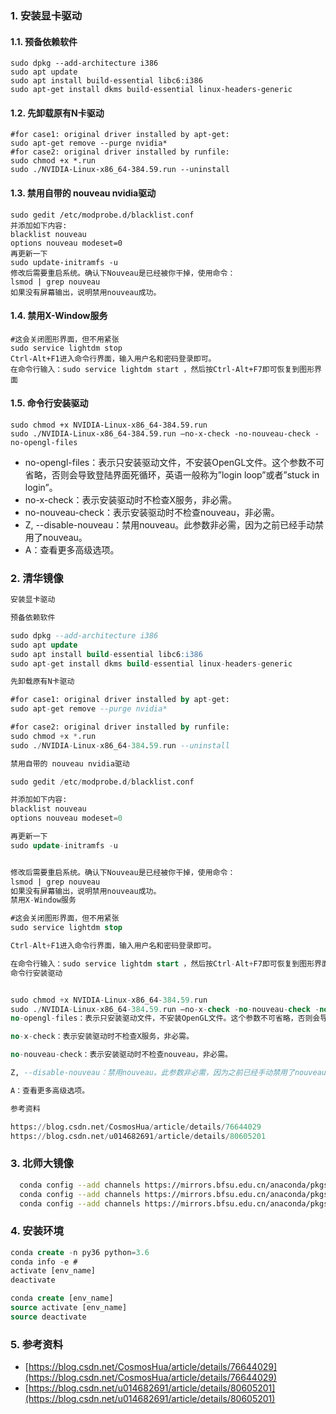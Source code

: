 ### 1. 安装显卡驱动
#### 1.1. 预备依赖软件
```
sudo dpkg --add-architecture i386
sudo apt update
sudo apt install build-essential libc6:i386
sudo apt-get install dkms build-essential linux-headers-generic
```
#### 1.2. 先卸载原有N卡驱动
```
#for case1: original driver installed by apt-get:
sudo apt-get remove --purge nvidia*
#for case2: original driver installed by runfile:
sudo chmod +x *.run
sudo ./NVIDIA-Linux-x86_64-384.59.run --uninstall
```
#### 1.3. 禁用自带的 nouveau nvidia驱动
```
sudo gedit /etc/modprobe.d/blacklist.conf
并添加如下内容:
blacklist nouveau
options nouveau modeset=0
再更新一下
sudo update-initramfs -u
修改后需要重启系统。确认下Nouveau是已经被你干掉，使用命令： 
lsmod | grep nouveau
如果没有屏幕输出，说明禁用nouveau成功。
```
#### 1.4. 禁用X-Window服务
```
#这会关闭图形界面，但不用紧张
sudo service lightdm stop 
Ctrl-Alt+F1进入命令行界面，输入用户名和密码登录即可。
在命令行输入：sudo service lightdm start ，然后按Ctrl-Alt+F7即可恢复到图形界面
```
#### 1.5. 命令行安装驱动
```
sudo chmod +x NVIDIA-Linux-x86_64-384.59.run
sudo ./NVIDIA-Linux-x86_64-384.59.run –no-x-check -no-nouveau-check -no-opengl-files
```

- no-opengl-files：表示只安装驱动文件，不安装OpenGL文件。这个参数不可省略，否则会导致登陆界面死循环，英语一般称为”login loop”或者”stuck in login”。
- no-x-check：表示安装驱动时不检查X服务，非必需。
- no-nouveau-check：表示安装驱动时不检查nouveau，非必需。
- Z, --disable-nouveau：禁用nouveau。此参数非必需，因为之前已经手动禁用了nouveau。
- A：查看更多高级选项。
### 2. 清华镜像
```sql
安装显卡驱动

预备依赖软件

sudo dpkg --add-architecture i386
sudo apt update
sudo apt install build-essential libc6:i386
sudo apt-get install dkms build-essential linux-headers-generic

先卸载原有N卡驱动

#for case1: original driver installed by apt-get:
sudo apt-get remove --purge nvidia*

#for case2: original driver installed by runfile:
sudo chmod +x *.run
sudo ./NVIDIA-Linux-x86_64-384.59.run --uninstall

禁用自带的 nouveau nvidia驱动

sudo gedit /etc/modprobe.d/blacklist.conf

并添加如下内容:
blacklist nouveau
options nouveau modeset=0

再更新一下
sudo update-initramfs -u


修改后需要重启系统。确认下Nouveau是已经被你干掉，使用命令： 
lsmod | grep nouveau
如果没有屏幕输出，说明禁用nouveau成功。
禁用X-Window服务

#这会关闭图形界面，但不用紧张
sudo service lightdm stop 

Ctrl-Alt+F1进入命令行界面，输入用户名和密码登录即可。

在命令行输入：sudo service lightdm start ，然后按Ctrl-Alt+F7即可恢复到图形界面
命令行安装驱动


sudo chmod +x NVIDIA-Linux-x86_64-384.59.run
sudo ./NVIDIA-Linux-x86_64-384.59.run –no-x-check -no-nouveau-check -no-opengl-files
no-opengl-files：表示只安装驱动文件，不安装OpenGL文件。这个参数不可省略，否则会导致登陆界面死循环，英语一般称为”login loop”或者”stuck in login”。

no-x-check：表示安装驱动时不检查X服务，非必需。

no-nouveau-check：表示安装驱动时不检查nouveau，非必需。

Z, --disable-nouveau：禁用nouveau。此参数非必需，因为之前已经手动禁用了nouveau。

A：查看更多高级选项。

参考资料

https://blog.csdn.net/CosmosHua/article/details/76644029
https://blog.csdn.net/u014682691/article/details/80605201
```
### 3. 北师大镜像
```bash
  conda config --add channels https://mirrors.bfsu.edu.cn/anaconda/pkgs/main
  conda config --add channels https://mirrors.bfsu.edu.cn/anaconda/pkgs/r
  conda config --add channels https://mirrors.bfsu.edu.cn/anaconda/pkgs/msys2
```
### 4. 安装环境
```sql
conda create -n py36 python=3.6
conda info -e #
activate [env_name]
deactivate

conda create [env_name]
source activate [env_name]
source deactivate
```
### 5. 参考资料

- [https://blog.csdn.net/CosmosHua/article/details/76644029](https://blog.csdn.net/CosmosHua/article/details/76644029)
- [https://blog.csdn.net/u014682691/article/details/80605201](https://blog.csdn.net/u014682691/article/details/80605201)